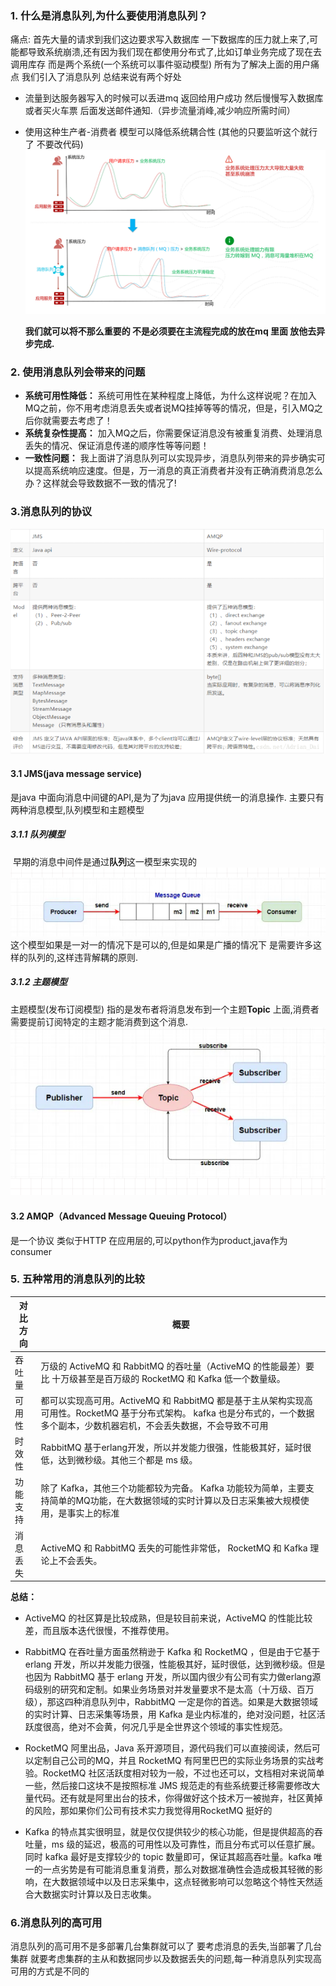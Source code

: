 ### 1. 什么是消息队列,为什么要使用消息队列？
  痛点: 首先大量的请求到我们这边要求写入数据库 一下数据库的压力就上来了,可能都导致系统崩溃,还有因为我们现在都使用分布式了,比如订单业务完成了现在去调用库存 而是两个系统(一个系统可以事件驱动模型)
  所有为了解决上面的用户痛点 我们引入了消息队列 总结来说有两个好处
  * 流量到达服务器写入的时候可以丢进mq 返回给用户成功 然后慢慢写入数据库 或者买火车票 后面发送邮件通知.（异步流量消峰,减少响应所需时间）
  * 使用这种生产者-消费者 模型可以降低系统耦合性 (其他的只要监听这个就行了 不要改代码)  
    ![image](image/消息队列优点之流量消峰.png)
    
    **我们就可以将不那么重要的 不是必须要在主流程完成的放在mq 里面 放他去异步完成.**

### 2. 使用消息队列会带来的问题

- **系统可用性降低：** 系统可用性在某种程度上降低，为什么这样说呢？在加入MQ之前，你不用考虑消息丢失或者说MQ挂掉等等的情况，但是，引入MQ之后你就需要去考虑了！
- **系统复杂性提高：** 加入MQ之后，你需要保证消息没有被重复消费、处理消息丢失的情况、保证消息传递的顺序性等等问题！
- **一致性问题：** 我上面讲了消息队列可以实现异步，消息队列带来的异步确实可以提高系统响应速度。但是，万一消息的真正消费者并没有正确消费消息怎么办？这样就会导致数据不一致的情况了!

### 3.消息队列的协议
   ![image](image/JMS和AMQP区别.png)
#### 3.1 JMS(java message service)
   是java 中面向消息中间键的API,是为了为java 应用提供统一的消息操作. 主要只有两种消息模型,队列模型和主题模型
  ##### 3.1.1 队列模型
  ​    早期的消息中间件是通过**队列**这一模型来实现的
  ![image](image/消息中间件之队列模型.png)
      这个模型如果是一对一的情况下是可以的,但是如果是广播的情况下 是需要许多这样的队列的,这样违背解耦的原则.
  ##### 3.1.2 主题模型
   主题模型(发布订阅模型) 指的是发布者将消息发布到一个主题**Topic** 上面,消费者需要提前订阅特定的主题才能消费到这个消息.
     ![image](image/消息队列之主题模型.png) 
   
#### 3.2 AMQP（Advanced Message Queuing Protocol）
   是一个协议 类似于HTTP 在应用层的,可以python作为product,java作为consumer 



### 5. 五种常用的消息队列的比较
| 对比方向 | 概要                                                         |
| ---------------- | ------------------------------------------------------------ |
| 吞吐量   | 万级的 ActiveMQ 和 RabbitMQ 的吞吐量（ActiveMQ 的性能最差）要比 十万级甚至是百万级的 RocketMQ 和 Kafka 低一个数量级。 |
| 可用性   | 都可以实现高可用。ActiveMQ 和 RabbitMQ 都是基于主从架构实现高可用性。RocketMQ 基于分布式架构。 kafka 也是分布式的，一个数据多个副本，少数机器宕机，不会丢失数据，不会导致不可用 |
| 时效性   | RabbitMQ 基于erlang开发，所以并发能力很强，性能极其好，延时很低，达到微秒级。其他三个都是 ms 级。 |
| 功能支持 | 除了 Kafka，其他三个功能都较为完备。 Kafka 功能较为简单，主要支持简单的MQ功能，在大数据领域的实时计算以及日志采集被大规模使用，是事实上的标准 |
| 消息丢失 | ActiveMQ 和 RabbitMQ 丢失的可能性非常低， RocketMQ 和 Kafka 理论上不会丢失。 |

**总结：**

- ActiveMQ 的社区算是比较成熟，但是较目前来说，ActiveMQ 的性能比较差，而且版本迭代很慢，不推荐使用。

- RabbitMQ 在吞吐量方面虽然稍逊于 Kafka 和 RocketMQ ，但是由于它基于 erlang 开发，所以并发能力很强，性能极其好，延时很低，达到微秒级。但是也因为 RabbitMQ 基于 erlang 开发，所以国内很少有公司有实力做erlang源码级别的研究和定制。如果业务场景对并发量要求不是太高（十万级、百万级），那这四种消息队列中，RabbitMQ 一定是你的首选。如果是大数据领域的实时计算、日志采集等场景，用 Kafka 是业内标准的，绝对没问题，社区活跃度很高，绝对不会黄，何况几乎是全世界这个领域的事实性规范。

- RocketMQ 阿里出品，Java 系开源项目，源代码我们可以直接阅读，然后可以定制自己公司的MQ，并且 RocketMQ 有阿里巴巴的实际业务场景的实战考验。RocketMQ 社区活跃度相对较为一般，不过也还可以，文档相对来说简单一些，然后接口这块不是按照标准 JMS 规范走的有些系统要迁移需要修改大量代码。还有就是阿里出台的技术，你得做好这个技术万一被抛弃，社区黄掉的风险，那如果你们公司有技术实力我觉得用RocketMQ 挺好的

- Kafka 的特点其实很明显，就是仅仅提供较少的核心功能，但是提供超高的吞吐量，ms 级的延迟，极高的可用性以及可靠性，而且分布式可以任意扩展。同时 kafka 最好是支撑较少的 topic 数量即可，保证其超高吞吐量。kafka 唯一的一点劣势是有可能消息重复消费，那么对数据准确性会造成极其轻微的影响，在大数据领域中以及日志采集中，这点轻微影响可以忽略这个特性天然适合大数据实时计算以及日志收集。

 ### 6.消息队列的高可用
   消息队列的高可用不是多部署几台集群就可以了 要考虑消息的丢失,当部署了几台集群 就要考虑集群的主从和数据同步以及数据丢失的问题,每一种消息队列实现高可用的方式是不同的
   
   
   
   
   
   
   
   